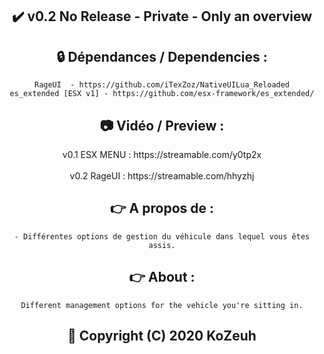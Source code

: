 <h2 align='center'>✔️ v0.2 No Release - Private - Only an overview </h2>

<h2 align='center'>🔒 Dépendances / Dependencies :</h2>
<div align='center'>

    RageUI  - https://github.com/iTexZoz/NativeUILua_Reloaded
    es_extended [ESX v1] - https://github.com/esx-framework/es_extended/
</div>

<h2 align='center'>📷 Vidéo / Preview :</h2>
<div align='center'> v0.1 ESX MENU : https://streamable.com/y0tp2x <br></br>
v0.2 RageUI : https://streamable.com/hhyzhj </div>

<h2 align='center'>👉 A propos de  :</h2>
<div align='center'>

    - Différentes options de gestion du véhicule dans lequel vous êtes assis.
</div>

<h2 align='center'>👉 About  :</h2>
<div align='center'>

    Different management options for the vehicle you're sitting in.
</div>

<h2 align='center'>🔖 Copyright (C) 2020 KoZeuh</h2>

